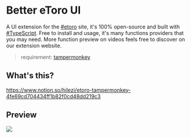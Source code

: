 Better eToro UI
===
A UI extension for the [#etoro](https://twitter.com/search?q=%23etoro&src=typed_query) site, it's 100% open-source and built with [#TypeScript](https://twitter.com/search?q=%23typescript&src=typed_query). Free to install and usage, it's many functions providers that you may need. More function preview on videos feels free to discover on our extension website.

> requirement: [tampermonkey](https://chrome.google.com/webstore/detail/tampermonkey/dhdgffkkebhmkfjojejmpbldmpobfkfo?hl=zh-TW)

## What's this?

https://www.notion.so/hilezi/etoro-tampermonkey-4fe69cd704434ff1b82f0cd48dd219c3

## Preview

![](./extension-preview.gif)

